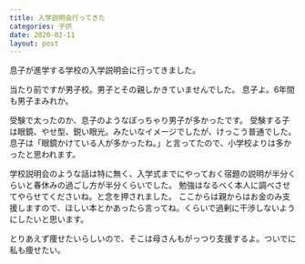 ```yaml
---
title: 入学説明会行ってきた
categories: 子供
date: 2020-02-11
layout: post
---
```


息子が進学する学校の入学説明会に行ってきました。

当たり前ですが男子校。男子とその親しかきていませんでした。
息子よ。6年間も男子まみれか。

受験で太ったのか、息子のようなぽっちゃり男子が多かったです。
受験する子は眼鏡、やせ型、鋭い眼光。みたいなイメージでしたが、けっこう普通でした。
息子は「眼鏡かけている人が多かったね。」と言ってたので、小学校よりは多かったと思われます。

学校説明会のような話は特に無く、入学式までにやっておく宿題の説明が半分くらいと春休みの過ごし方が半分くらいでした。
勉強はなるべく本人に調べさせてやらせてくださいね。と念を押されました。
ここからは親からはお金のみ支援しますので、ほしい本とかあったら言ってね。くらいで過剰に干渉しないようにしたいと思います。

とりあえず痩せたいらしいので、そこは母さんもがっつり支援するよ。ついでに私も痩せたい。